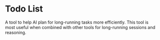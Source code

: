 # Todo List

A tool to help AI plan for long-running tasks more efficiently. This tool is most useful when combined with other tools for long-running sessions and reasoning.

